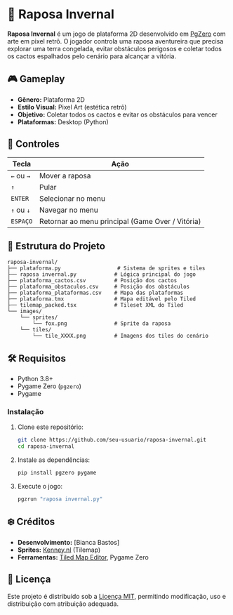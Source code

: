 # 🥚 Raposa Invernal

**Raposa Invernal** é um jogo de plataforma 2D desenvolvido em [PgZero](https://pygame-zero.readthedocs.io/) com arte em pixel retrô. O jogador controla uma raposa aventureira que precisa explorar uma terra congelada, evitar obstáculos perigosos e coletar todos os cactos espalhados pelo cenário para alcançar a vitória.

## 🎮 Gameplay

* **Gênero:** Plataforma 2D
* **Estilo Visual:** Pixel Art (estética retrô)
* **Objetivo:** Coletar todos os cactos e evitar os obstáculos para vencer
* **Plataformas:** Desktop (Python)

## 🔹 Controles

| Tecla      | Ação                                             |
| ---------- | ------------------------------------------------ |
| `←` ou `→` | Mover a raposa                                   |
| `↑`        | Pular                                            |
| `ENTER`    | Selecionar no menu                               |
| `↑` ou `↓` | Navegar no menu                                  |
| `ESPAÇO`   | Retornar ao menu principal (Game Over / Vitória) |

## 📆 Estrutura do Projeto

```
raposa-invernal/
├── plataforma.py                  # Sistema de sprites e tiles
├── raposa invernal.py            # Lógica principal do jogo
├── plataforma_cactos.csv         # Posição dos cactos
├── plataforma_obstaculos.csv     # Posição dos obstáculos
├── plataforma_plataformas.csv    # Mapa das plataformas
├── plataforma.tmx                # Mapa editável pelo Tiled
├── tilemap_packed.tsx            # Tileset XML do Tiled
└── images/
    └── sprites/
        └── fox.png               # Sprite da raposa
    └── tiles/
        └── tile_XXXX.png         # Imagens dos tiles do cenário
```

## 🛠️ Requisitos

* Python 3.8+
* Pygame Zero (`pgzero`)
* Pygame

### Instalação

1. Clone este repositório:

   ```bash
   git clone https://github.com/seu-usuario/raposa-invernal.git
   cd raposa-invernal
   ```

2. Instale as dependências:

   ```bash
   pip install pgzero pygame
   ```

3. Execute o jogo:

   ```bash
   pgzrun "raposa invernal.py"
   ```

## ❄️ Créditos

* **Desenvolvimento:** \[Bianca Bastos]
* **Sprites:** [Kenney.nl](https://kenney.nl/assets) (Tilemap)
* **Ferramentas:** [Tiled Map Editor](https://www.mapeditor.org/), Pygame Zero

## 📄 Licença

Este projeto é distribuído sob a [Licença MIT](LICENSE), permitindo modificação, uso e distribuição com atribuição adequada.
